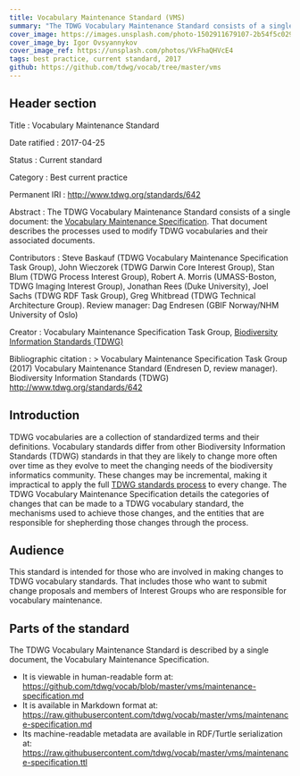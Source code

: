 ```yaml
---
title: Vocabulary Maintenance Standard (VMS)
summary: "The TDWG Vocabulary Maintenance Standard consists of a single document: the [Vocabulary Maintenance Specification](https://github.com/tdwg/vocab/blob/master/vms/maintenance-specification.md). That document describes the processes used to modify TDWG vocabularies and their associated documents."
cover_image: https://images.unsplash.com/photo-1502911679107-2b54f5c0292c
cover_image_by: Igor Ovsyannykov
cover_image_ref: https://unsplash.com/photos/VkFhaQHVcE4
tags: best practice, current standard, 2017
github: https://github.com/tdwg/vocab/tree/master/vms
---
```


## Header section

Title
: Vocabulary Maintenance Standard

Date ratified
: 2017-04-25

Status
: Current standard

Category
: Best current practice

Permanent IRI
: <http://www.tdwg.org/standards/642>

Abstract
: The TDWG Vocabulary Maintenance Standard consists of a single document: the [Vocabulary Maintenance Specification](https://github.com/tdwg/vocab/blob/master/vms/maintenance-specification.md). That document describes the processes used to modify TDWG vocabularies and their associated documents.

Contributors
: Steve Baskauf (TDWG Vocabulary Maintenance Specification Task Group), John Wieczorek (TDWG Darwin Core Interest Group), Stan Blum (TDWG Process Interest Group), Robert A. Morris (UMASS-Boston, TDWG Imaging Interest Group), Jonathan Rees (Duke University), Joel Sachs (TDWG RDF Task Group), Greg Whitbread (TDWG Technical Architecture Group). Review manager: Dag Endresen (GBIF Norway/NHM University of Oslo)

Creator
: Vocabulary Maintenance Specification Task Group, [Biodiversity Information Standards (TDWG)](https://www.tdwg.org/)

Bibliographic citation
: > Vocabulary Maintenance Specification Task Group (2017) Vocabulary Maintenance Standard (Endresen D, review manager). Biodiversity Information Standards (TDWG) <http://www.tdwg.org/standards/642>

## Introduction

TDWG vocabularies are a collection of standardized terms and their definitions. Vocabulary standards differ from other Biodiversity Information Standards (TDWG) standards in that they are likely to change more often over time as they evolve to meet the changing needs of the biodiversity informatics community. These changes may be incremental, making it impractical to apply the full [TDWG standards process](../../about/process) to every change. The TDWG Vocabulary Maintenance Specification details the categories of changes that can be made to a TDWG vocabulary standard, the mechanisms used to achieve those changes, and the entities that are responsible for shepherding those changes through the process.

## Audience

This standard is intended for those who are involved in making changes to TDWG vocabulary standards. That includes those who want to submit change proposals and members of Interest Groups who are responsible for vocabulary maintenance.

## Parts of the standard

The TDWG Vocabulary Maintenance Standard is described by a single document, the Vocabulary Maintenance Specification.

- It is viewable in human-readable form at:
<https://github.com/tdwg/vocab/blob/master/vms/maintenance-specification.md>
- It is available in Markdown format at: <https://raw.githubusercontent.com/tdwg/vocab/master/vms/maintenance-specification.md>
- Its machine-readable metadata are available in RDF/Turtle serialization at:
<https://raw.githubusercontent.com/tdwg/vocab/master/vms/maintenance-specification.ttl>
